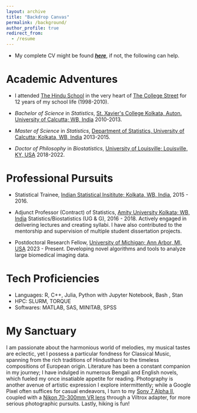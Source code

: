 ```yaml
---
layout: archive
title: "Backdrop Canvas"
permalink: /background/
author_profile: true
redirect_from:
  - /resume
---
```



* My complete CV might be found [_**here**_](https://drive.google.com/file/d/1Y3Iz-r9unOtENojvzJ5jLxP2gHLa_xhR/view?usp=sharing), if not, the following can help.

# Academic Adventures

* I attended <span style ="color:blue">[The Hindu School](https://en.wikipedia.org/wiki/Hindu_School,_Kolkata)</span> in the very heart of <span style ="color:blue">[The College Street](https://en.wikipedia.org/wiki/College_Street_(Kolkata))</span> for 12 years of my school life (1998-2010).

* _Bachelor of Science_ in _Statistics_, <span style ="color:blue">[St. Xavier's College Kolkata, Auton. University of Calcutta; WB, India](http://www.sxccal.edu/)</span> 2010-2013. 

* _Master of Science_ in _Statistics_, <span style ="color:blue">[Department of Statistics, University of Calcutta; Kolkata, WB, India](https://www.caluniv.ac.in/academic/Statistics.html)</span> 2013-2015. 

* _Doctor of Philosophy_ in _Biostatistics_, <span style ="color:blue">[University of Louisville; Louisville, KY, USA](https://louisville.edu/)</span> 2018-2022. 


# Professional Pursuits

* Statistical Trainee, <span style ="color:blue">[Indian Statistical Insititute; Kolkata, WB, India](https://www.isical.ac.in/)</span>, 2015 - 2016.

* Adjunct Professor (Contract) of Statistics, <span style ="color:blue">[Amity University Kolkata; WB, India](https://www.amity.edu/kolkata/)</span> Statistics/Biostatistics (UG & G), 2016 - 2018.
Actively engaged in delivering lectures and creating syllabi. I have also contributed to the mentorship and supervision of multiple student dissertation projects. 

* Postdoctoral Research Fellow, <span style ="color:blue">[University of Michigan; Ann Arbor, MI, USA](https://umich.edu/)</span> 2023 - Present.
Developing novel algorithms and tools to analyze large biomedical imaging data.

# Tech Proficiencies

* Languages: R, C++, Julia, Python with Jupyter Notebook, Bash , Stan
* HPC: SLURM, TORQUE
* Softwares: MATLAB, SAS, MINITAB, SPSS

# My Sanctuary

I am passionate about the harmonious world of melodies, my musical tastes are eclectic, yet I possess a particular fondness for Classical Music, spanning from the rich traditions of Hindusthani to the timeless compositions of European origin. Literature has been a constant companion in my journey; I have indulged in numerous Bengali and English novels, which fueled my once insatiable appetite for reading. Photography is another avenue of artistic expression I explore intermittently; while a Google Pixel often suffices for casual endeavors, I turn to my <span style ="color:red">[Sony 7 Alpha II](https://en.wikipedia.org/wiki/Sony_%CE%B17)</span>, coupled with a <span style ="color:red">[Nikon 70-300mm VR lens](https://downloadcenter.nikonimglib.com/en/products/287/AF-S_VR_Zoom-Nikkor_70-300mm_f_45-56G_IF-ED.html)</span> through a Viltrox adapter, for more serious photographic pursuits. Lastly, hiking is fun!


